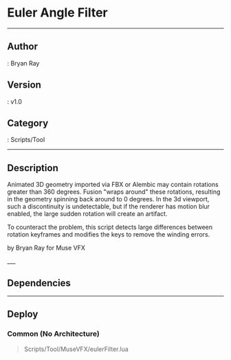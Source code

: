 # Euler Angle Filter
___

## Author
 : Bryan Ray

## Version
 : v1.0

## Category
 : Scripts/Tool
___

## Description
<p>Animated 3D geometry imported via FBX or Alembic may contain rotations greater than 360 degrees. 
	Fusion "wraps around" these rotations, resulting in the geometry spinning back around to 0 degrees.
	In the 3d viewport, such a discontinuity is undetectable, but if the renderer has motion blur
	enabled, the large sudden rotation will create an artifact.</p>

<p>To counteract the problem, this script detects large differences between rotation keyframes and 
	modifies the keys to remove the winding errors.</p>

<p>by Bryan Ray for Muse VFX</p>___

## Dependencies


___

## Deploy

### Common (No Architecture)

> Scripts/Tool/MuseVFX/eulerFilter.lua  
